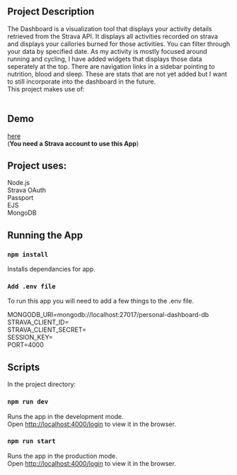 ## Project Description

The Dashboard is a visualization tool that displays your activity details retrieved from the Strava API. It displays all activities recorded on strava and displays your callories burned for those activities. You can filter through your data by specified date. As my activity is mostly focused around running and cycling, I have added widgets that displays those data seperately at the top.
There are navigation links in a sidebar pointing to nutrition, blood and sleep. These are stats that are not yet added but I want to still incorporate into the dashboard in the future.<br/>
This project makes use of:<br/><br/>

## Demo 
[here](http://pd.webdev-pg.com/login)
<br/>
(<b>You need a Strava account to use this App</b>) 

## Project uses:

Node.js<br/>
Strava OAuth<br/>
Passport<br/>
EJS<br/>
MongoDB<br/>

## Running the App

### `npm install`

Installs dependancies for app.

### `Add .env file`

To run this app you will need to add a few things to the .env file.

MONGODB_URI=mongodb://localhost:27017/personal-dashboard-db<br />
STRAVA_CLIENT_ID=<br />
STRAVA_CLIENT_SECRET=<br />
SESSION_KEY=<br />
PORT=4000<br />

## Scripts

In the project directory:

### `npm run dev`

Runs the app in the development mode.<br />
Open [http://localhost:4000/login](http://localhost:4000/login) to view it in the browser.

### `npm run start`

Runs the app in the production mode.<br />
Open [http://localhost:4000/login](http://localhost:4000/login) to view it in the browser.
